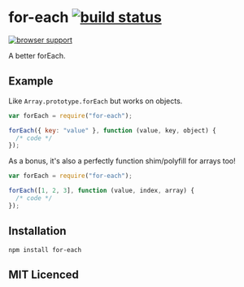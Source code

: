 # for-each [![build status][1]][2]

[![browser support][3]][4]

A better forEach.

## Example

Like `Array.prototype.forEach` but works on objects.

```js
var forEach = require("for-each");

forEach({ key: "value" }, function (value, key, object) {
  /* code */
});
```

As a bonus, it's also a perfectly function shim/polyfill for arrays too!

```js
var forEach = require("for-each");

forEach([1, 2, 3], function (value, index, array) {
  /* code */
});
```

## Installation

`npm install for-each`

## MIT Licenced

[1]: https://secure.travis-ci.org/Raynos/for-each.png
[2]: http://travis-ci.org/Raynos/for-each
[3]: https://ci.testling.com/Raynos/for-each.png
[4]: https://ci.testling.com/Raynos/for-each
